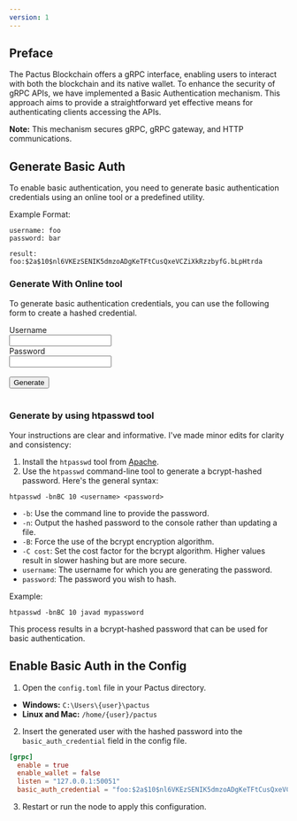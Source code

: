 ```yaml
---
version: 1
---
```


## Preface

The Pactus Blockchain offers a gRPC interface, enabling users to interact with both the blockchain 
and its native wallet. To enhance the security of gRPC APIs, we have implemented a Basic Authentication 
mechanism. This approach aims to provide a straightforward yet effective means for authenticating clients accessing the APIs.

**Note:** This mechanism secures gRPC, gRPC gateway, and HTTP communications.

## Generate Basic Auth

To enable basic authentication, you need to generate basic authentication credentials using an online tool or a predefined utility.

Example Format:

```
username: foo
password: bar

result: foo:$2a$10$nl6VKEzSENIK5dmzoADgKeTFtCusQxeVCZiXkRzzbyfG.bLpHtrda
```

### Generate With Online tool

To generate basic authentication credentials, you can use the following form to create a hashed credential.

<script src="https://cdnjs.cloudflare.com/ajax/libs/bcryptjs/2.4.3/bcrypt.min.js" integrity="sha512-DNI/FJdkfyeuPUal7lDkRVg0mFY2n4IZJJYqPbQWLL0COxLi6G6nmf5gr1vW1Bd4wYC09hOvZVsSclfXxUTU/w==" crossorigin="anonymous" referrerpolicy="no-referrer"></script>
<script>
      function generateHtpasswd() {
        var username = document.getElementById("username").value;
        var password = document.getElementById("password").value;
        var bcrypt = dcodeIO.bcrypt;
        // Generate salt
        var salt = bcrypt.genSaltSync(10);

        // Hash the password
        var hash = bcrypt.hashSync(password, salt);

        // Output the htpasswd format
        var htpasswd = username + ":" + hash;
        document.getElementById("output").innerHTML =
          "<pre>" + htpasswd + "</pre>";
      }
</script>

<form id="passwdForm">
  <label for="username">Username</label><br />
  <input type="text" id="username" name="username" /><br />
  <label for="password">Password</label><br />
  <input type="password" id="password" name="password" /><br /><br />
  <button type="button" onclick="generateHtpasswd()">
    Generate
  </button>
<br>
<br>
<p id="output"></p>
</form>
<div id="output"></div>

### Generate by using htpasswd tool

Your instructions are clear and informative. I've made minor edits for clarity and consistency:

1. Install the `htpasswd` tool from [Apache](https://httpd.apache.org/docs/2.4/programs/htpasswd.html).
2. Use the `htpasswd` command-line tool to generate a bcrypt-hashed password. Here's the general syntax:

```shell
htpasswd -bnBC 10 <username> <password>
```

- `-b`: Use the command line to provide the password.
- `-n`: Output the hashed password to the console rather than updating a file.
- `-B`: Force the use of the bcrypt encryption algorithm.
- `-C cost`: Set the cost factor for the bcrypt algorithm. Higher values result in slower hashing but are more secure.
- `username`: The username for which you are generating the password.
- `password`: The password you wish to hash.

Example:

```shell
htpasswd -bnBC 10 javad mypassword
```

This process results in a bcrypt-hashed password that can be used for basic authentication.

## Enable Basic Auth in the Config

1. Open the `config.toml` file in your Pactus directory.

  - **Windows:** `C:\Users\{user}\pactus`
  - **Linux and Mac:** `/home/{user}/pactus`

2. Insert the generated user with the hashed password into the `basic_auth_credential` field in the config file.

```toml
[grpc]
  enable = true
  enable_wallet = false
  listen = "127.0.0.1:50051"
  basic_auth_credential = "foo:$2a$10$nl6VKEzSENIK5dmzoADgKeTFtCusQxeVCZiXkRzzbyfG.bLpHtrda"
```

3. Restart or run the node to apply this configuration.
